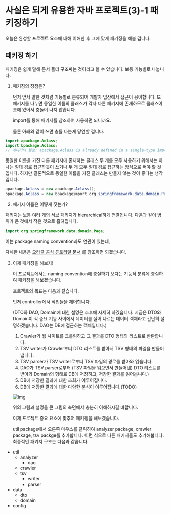 # 사실은 되게 유용한 자바 프로젝트(3)-1 패키징하기

오늘은 완성할 프로젝트 요소에 대해 이해한 후 그에 맞게 패키징을 해볼 겁니다.

## 패키징 하기

패키징은 쉽게 말해 문서 폴더 구조짜는 것이라고 볼 수 있습니다. 보통 기능별로 나눕니다.

1. 패키징의 장점은?

   먼저 앞서 말한 것처럼 기능별로 분류되어 개발자 입장에서 접근이 용이합니다. 
   또 패키지를 나누면 동일한 이름의 클래스가 각자 다른 패키지에 존재하므로 클래스이름에 있어서 충돌이 나지 않습니다. 

   import를 통해 패키지를 참조하여 사용하면 되니까요.

   물론 아래와 같이 쓰면 충돌 나는게 당연할 겁니다.

```java
import apackage.Aclass;
import bpackage.Aclass;
// 에디터의 불평: apackage.Aclass is already defined in a single-type import
```

동일한 이름을 가진 다른 패키지에 존재하는 클래스 두 개를 모두 사용하기 위해서는 하나는 절대 경로 접근하듯이 쓰거나 두 개 모두 절대 경로 접근하는 방식으로 써야 할 것입니다. 하지만 결론적으로 동일한 이름을 가진 클래스는 만들지 않는 것이 좋다는 생각입니다.

```java
apackage.Aclass = new apackage.Aclass();
bpackage.Aclass = new bpackageimport org.springframework.data.domain.Page; .Aclass();
```

2. 패키지 이름은 어떻게 짓는가?

  패키지는 보통 여러 개의 서브 패키지가 hierarchical하게 연결됩니다. 다음과 같이 범위가 큰 것에서 작은 것으로 좁혀집니다. 

  ``` java
  import org.springframework.data.domain.Page; 
  ```

  이는 package naming convention과도 연관이 있는데,

  자세한 내용은 [오라클 공식 튜토리얼 문서](https://docs.oracle.com/javase/tutorial/java/package/namingpkgs.html) 를 참조하면 되겠습니다.

3. 이제 패키징을 해보자!

   이 프로젝트에서는 naming convention에 충실하기 보다는 기능적 분류에 충실하여 패키징을 해보겠습니다. 

   

   프로젝트의 목표는 다음과 같습니다.

   먼저 controller에서 작업들을 제어합니다.

   (DTO와 DAO, Domain에 대한 설명은 추후에 자세히 하겠습니다. 지금은 DTO와 Domain이 각 중요 기능 사이에서 데이터를 실어 나르는 데이터 객체라고 간단히 설명하겠습니다. DAO는 DB에 접근하는 객체입니다.)

   1. Crawler가 웹 사이트를 크롤링하고 그 결과를 DTO 형태의 리스트로 반환합니다.
   2. TSV writer가 Crawler부터 DTO 리스트를 받아서 TSV 형태의 파일을 만들어냅니다.
   3. TSV parser가 TSV writer로부터 TSV 파일의 경로를 받아와 읽습니다.
   4. DAO가 TSV parser로부터 (TSV 파일을 읽으면서 만들어낸) DTO 리스트를 받아와 Domain의 형태로 DB에 저장하고, 저장한 결과를 읽어옵니다.)
   5. DB에 저장한 결과에 대한 조회가 이루어집니다.   
   6. DB에 저장한 결과에 대한 다양한 분석이 이루어집니다.(TODO)

   ![img](https://lh6.googleusercontent.com/nf6YTHtT9niL9Gxhf9lI07rqSJ3uemVe41bapzVJzWhFcbK2UI6db8myUzzLKFfOcJoWIOcGNQ-kY-pI3_AQELppNi0jrA_8BLXwy7JBHlm7yt3C0eP0ojORA9BvIJF9nvzk389-)

   위의 그림과 설명을 큰 그림의 측면에서 충분히 이해하시길 바랍니다.  

   이제 프로젝트 중요 요소에 맞추어 패키징을 해보겠습니다.

   util package에서 오른쪽 마우스를 클릭하여 analyzer package, crawler package, tsv packge를 추가합니다. 이런 식으로 다른 패키지들도 추가해봅니다. 최종적인 패키지 구조는 다음과 같습니다.

- util
  - analyzer
    - dao
  - crawler
  - tsv
    - writer
    - parser
- data
  - dto
  - domain
- config

